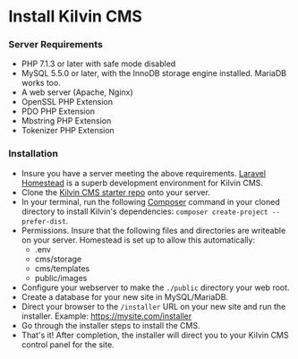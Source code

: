 
# Install Kilvin CMS

### Server Requirements
 - PHP 7.1.3 or later with safe mode disabled
 - MySQL 5.5.0 or later, with the InnoDB storage engine installed. MariaDB works too.
 - A web server (Apache, Nginx)
 - OpenSSL PHP Extension
 - PDO PHP Extension
 - Mbstring PHP Extension
 - Tokenizer PHP Extension

### Installation

 - Insure you have a server meeting the above requirements. [Laravel Homestead](https://laravel.com/docs/5.4/homestead) is a superb development environment for Kilvin CMS.
 - Clone the [Kilvin CMS starter repo](https://github.com/artificery/kilvin) onto your server.
 - In your terminal, run the following [Composer](https://getcomposer.org) command in your cloned directory to install Kilvin's dependencies: `composer create-project --prefer-dist`.
 - Permissions. Insure that the following files and directories are writeable on your server. Homestead is set up to allow this automatically:
   - .env
   - cms/storage
   - cms/templates
   - public/images
 - Configure your webserver to make the `./public` directory your web root.
 - Create a database for your new site in MySQL/MariaDB.
 - Direct your browser to the `/installer` URL on your new site and run the installer. Example: https://mysite.com/installer
 - Go through the installer steps to install the CMS.
 - That's it! After completion, the installer will direct you to your Kilvin CMS control panel for the site.